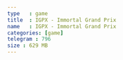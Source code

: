 ```yaml
---
type   : game
title  : IGPX - Immortal Grand Prix
name   : IGPX - Immortal Grand Prix
categories: [game]
telegram : 796
size : 629 MB
---
```



